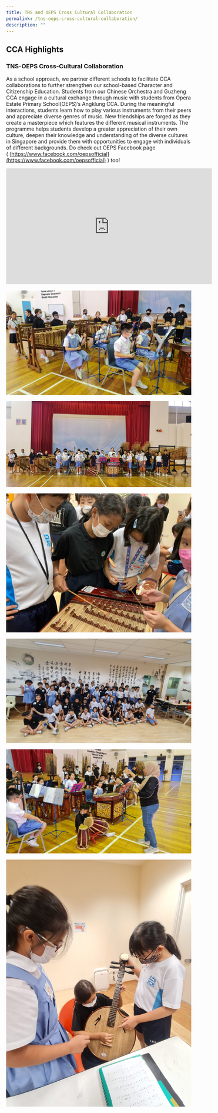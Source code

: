 ```yaml
---
title: TNS and OEPS Cross Cultural Collaboration
permalink: /tns-oeps-cross-cultural-collaboration/
description: ""
---
```

CCA Highlights
--------------

### TNS-OEPS Cross-Cultural Collaboration  

As a school approach, we partner different schools to facilitate CCA collaborations to further strengthen our school-based Character and Citizenship Education. Students from our Chinese Orchestra and Guzheng CCA engage in a cultural exchange through music with students from Opera Estate Primary School(OEPS)’s Angklung CCA. During the meaningful interactions, students learn how to play various instruments from their peers and appreciate diverse genres of music. New friendships are forged as they create a masterpiece which features the different musical instruments. The programme helps students develop a greater appreciation of their own culture, deepen their knowledge and understanding of the diverse cultures in Singapore and provide them with opportunities to engage with individuals of different backgrounds. Do check out OEPS Facebook page (&nbsp;[https://www.facebook.com/oepsofficial](https://www.facebook.com/oepsofficial)&nbsp;) too!

<iframe width="560" height="315" src="https://www.youtube.com/embed/OBuqJHDU3Ok" title="Nina Bobok - Opera Estate Primary School and Tao Nan School" frameborder="0" allow="accelerometer; autoplay; clipboard-write; encrypted-media; gyroscope; picture-in-picture; web-share" allowfullscreen=""></iframe>

![](/images/CO1.jpeg)

![](/images/CO2.jpeg)

![](/images/CO3.jpeg)

![](/images/CO4.jpeg)

![](/images/CO5.jpeg)

![](/images/CO6.jpeg)